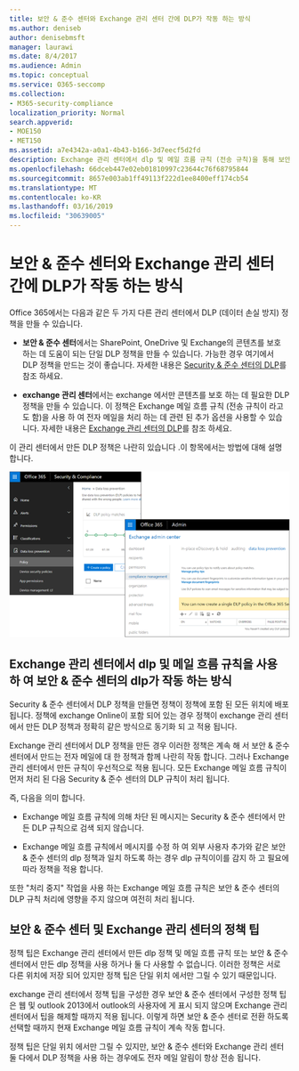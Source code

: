 ```yaml
---
title: 보안 & 준수 센터와 Exchange 관리 센터 간에 DLP가 작동 하는 방식
ms.author: deniseb
author: denisebmsft
manager: laurawi
ms.date: 8/4/2017
ms.audience: Admin
ms.topic: conceptual
ms.service: O365-seccomp
ms.collection:
- M365-security-compliance
localization_priority: Normal
search.appverid:
- MOE150
- MET150
ms.assetid: a7e4342a-a0a1-4b43-b166-3d7eecf5d2fd
description: Exchange 관리 센터에서 dlp 및 메일 흐름 규칙 (전송 규칙)을 통해 보안 & 준수 센터의 dlp가 작동 하는 방식을 알아봅니다.
ms.openlocfilehash: 66dceb447e02eb01810997c23644c76f68795844
ms.sourcegitcommit: 8657e003ab1ff49113f222d1ee8400eff174cb54
ms.translationtype: MT
ms.contentlocale: ko-KR
ms.lasthandoff: 03/16/2019
ms.locfileid: "30639005"
---
```

# <a name="how-dlp-works-between-the-security--compliance-center-and-exchange-admin-center"></a>보안 & 준수 센터와 Exchange 관리 센터 간에 DLP가 작동 하는 방식

Office 365에서는 다음과 같은 두 가지 다른 관리 센터에서 DLP (데이터 손실 방지) 정책을 만들 수 있습니다.
  
- **보안 & 준수 센터**에서는 SharePoint, OneDrive 및 Exchange의 콘텐츠를 보호 하는 데 도움이 되는 단일 DLP 정책을 만들 수 있습니다. 가능한 경우 여기에서 DLP 정책을 만드는 것이 좋습니다. 자세한 내용은 [Security & 준수 센터의 DLP](data-loss-prevention-policies.md)를 참조 하세요.
    
- **exchange 관리 센터**에서는 exchange 에서만 콘텐츠를 보호 하는 데 필요한 DLP 정책을 만들 수 있습니다. 이 정책은 Exchange 메일 흐름 규칙 (전송 규칙이 라고도 함)을 사용 하 여 전자 메일을 처리 하는 데 관련 된 추가 옵션을 사용할 수 있습니다. 자세한 내용은 [Exchange 관리 센터의 DLP](https://go.microsoft.com/fwlink/?linkid=852311)를 참조 하세요.
    
이 관리 센터에서 만든 DLP 정책은 나란히 있습니다 .이 항목에서는 방법에 대해 설명 합니다.
  
![보안 및 준수 센터 및 Exchange 관리 센터의 DLP 페이지](media/d3eaa7e7-3b16-457b-bd9c-26707f7b584f.png)
  
## <a name="how-dlp-in-the-security--compliance-center-works-with-dlp-and-mail-flow-rules-in-the-exchange-admin-center"></a>Exchange 관리 센터에서 dlp 및 메일 흐름 규칙을 사용 하 여 보안 & 준수 센터의 dlp가 작동 하는 방식

Security & 준수 센터에서 DLP 정책을 만들면 정책이 정책에 포함 된 모든 위치에 배포 됩니다. 정책에 exchange Online이 포함 되어 있는 경우 정책이 exchange 관리 센터에서 만든 DLP 정책과 정확히 같은 방식으로 동기화 되 고 적용 됩니다. 
  
Exchange 관리 센터에서 DLP 정책을 만든 경우 이러한 정책은 계속 해 서 보안 & 준수 센터에서 만드는 전자 메일에 대 한 정책과 함께 나란히 작동 합니다. 그러나 Exchange 관리 센터에서 만든 규칙이 우선적으로 적용 됩니다. 모든 Exchange 메일 흐름 규칙이 먼저 처리 된 다음 Security & 준수 센터의 DLP 규칙이 처리 됩니다.
  
즉, 다음을 의미 합니다.
  
- Exchange 메일 흐름 규칙에 의해 차단 된 메시지는 Security & 준수 센터에서 만든 DLP 규칙으로 검색 되지 않습니다.
    
- Exchange 메일 흐름 규칙에서 메시지를 수정 하 여 외부 사용자 추가와 같은 보안 & 준수 센터의 dlp 정책과 일치 하도록 하는 경우 dlp 규칙이이를 감지 하 고 필요에 따라 정책을 적용 합니다.
    
또한 "처리 중지" 작업을 사용 하는 Exchange 메일 흐름 규칙은 보안 & 준수 센터의 DLP 규칙 처리에 영향을 주지 않으며 여전히 처리 됩니다.
  
## <a name="policy-tips-in-the-security--compliance-center-vs-the-exchange-admin-center"></a>보안 & 준수 센터 및 Exchange 관리 센터의 정책 팁

정책 팁은 Exchange 관리 센터에서 만든 dlp 정책 및 메일 흐름 규칙 또는 보안 & 준수 센터에서 만든 dlp 정책을 사용 하거나 둘 다 사용할 수 없습니다. 이러한 정책은 서로 다른 위치에 저장 되어 있지만 정책 팁은 단일 위치 에서만 그릴 수 있기 때문입니다.
  
exchange 관리 센터에서 정책 팁을 구성한 경우 보안 & 준수 센터에서 구성한 정책 팁은 웹 및 outlook 2013에서 outlook의 사용자에 게 표시 되지 않으며 Exchange 관리 센터에서 팁을 해제할 때까지 적용 됩니다. 이렇게 하면 보안 & 준수 센터로 전환 하도록 선택할 때까지 현재 Exchange 메일 흐름 규칙이 계속 작동 합니다.
  
정책 팁은 단일 위치 에서만 그릴 수 있지만, 보안 & 준수 센터와 Exchange 관리 센터 둘 다에서 DLP 정책을 사용 하는 경우에도 전자 메일 알림이 항상 전송 됩니다.
  

